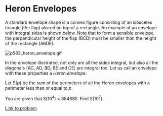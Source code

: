 # Heron Envelopes

<p>
A standard envelope shape is a convex figure consisting of an isosceles triangle (the flap) placed on top of a rectangle.  An example of an envelope with integral sides is shown below.  Note that to form a sensible envelope, the perpendicular height of the flap (BCD) must be smaller than the height of the rectangle (ABDE).  
</p>

<div class="center">
<img src="project/images/p583_heron_envelope.gif" alt="p583_heron_envelope.gif" /></div>

<p>
In the envelope illustrated, not only are all the sides integral, but also all the diagonals (AC, AD, BD, BE and CE) are integral too. Let us call an envelope with these properties a <i>Heron envelope</i>.
</p>

<p>
Let S(<var>p</var>) be the sum of the perimeters of all the Heron envelopes with a perimeter less than or equal to <var>p</var>. 
</p>
<p>
You are given that S(10<sup>4</sup>) = 884680.  Find S(10<sup>7</sup>).
</p>

[Link to problem](https://projecteuler.net/problem=583)
